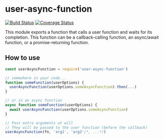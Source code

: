 # user-async-function

[![Build Status](https://travis-ci.org/fabiosantoscode/user-async-function.svg?branch=master)](https://travis-ci.org/fabiosantoscode/user-async-function) [![Coverage Status](https://coveralls.io/repos/github/fabiosantoscode/user-async-function/badge.svg?branch=master)](https://coveralls.io/github/fabiosantoscode/user-async-function?branch=master)

This module exports a function that calls a user function and waits for its completion. This function can be a callback-calling function, an async/await function, or a promise-returning function.

## How to use

```javascript
const userAsyncFunction = require('user-async-function')

// somewhere in your code...
function someFunction(userOptions) {
  userAsyncFunction(userOptions.someAsyncFunction).then(...)
}

// or in an async function
async function someFunction(userOptions) {
  await userAsyncFunction(userOptions.someAsyncFunction)
}

// Pass extra arguments at will
// They will be passed to the user function (before the callback)
userAsyncFunction(fn, 'arg1', 'arg2'/*, ...*/)
```
